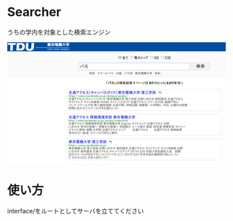 Searcher
=======

うちの学内を対象とした検索エンジン


![sample figure](fig.png)


使い方
======

interface/をルートとしてサーバを立ててください

